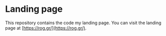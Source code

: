 # Landing page

This repository contains the code my landing page. You can visit the landing
page at [https://rog.gr/](https://rog.gr/).
